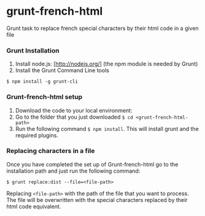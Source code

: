 grunt-french-html
=================

Grunt task to replace french special characters by their html code in a given file

### Grunt Installation

1. Install node.js: [http://nodejs.org/] (the npm module is needed by Grunt)
2. Install the Grunt Command Line tools

```
$ npm install -g grunt-cli
```

### Grunt-french-html setup
1. Download the code to your local environment: <grunt-french-html-path>
2. Go to the folder that you just downloaded `$ cd <grunt-french-html-path>`
3. Run the following command `$ npm install`. This will install grunt and the required plugins. 


### Replacing characters in a file
Once you have completed the set up of Grunt-french-html go to the installation path and just run the following command: 

```
$ grunt replace:dist --file=<file-path>
```

Replacing `<file-path>` with the path of the file that you want to process. The file will be overwritten with the special characters replaced by their html code equivalent. 
